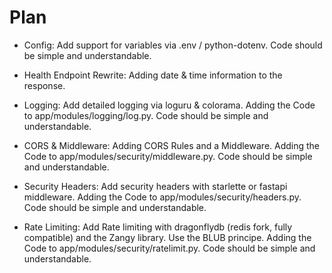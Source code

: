 # Plan

- Config: Add support for variables via .env / python-dotenv. Code should be simple and understandable.
- Health Endpoint Rewrite: Adding date & time information to the response.
- Logging: Add detailed logging via loguru & colorama. Adding the Code to app/modules/logging/log.py. Code should be simple and understandable.
- CORS & Middleware: Adding CORS Rules and a Middleware. Adding the Code to app/modules/security/middleware.py.  Code should be simple and understandable.
- Security Headers: Add security headers with starlette or fastapi middleware. Adding the Code to app/modules/security/headers.py. Code should be simple and understandable.

- Rate Limiting: Add Rate limiting with dragonflydb (redis fork, fully compatible) and the Zangy library. Use the BLUB principe. Adding the Code to app/modules/security/ratelimit.py. Code should be simple and understandable.
